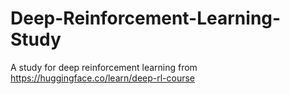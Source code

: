 # Deep-Reinforcement-Learning-Study
A study for deep reinforcement learning from https://huggingface.co/learn/deep-rl-course

